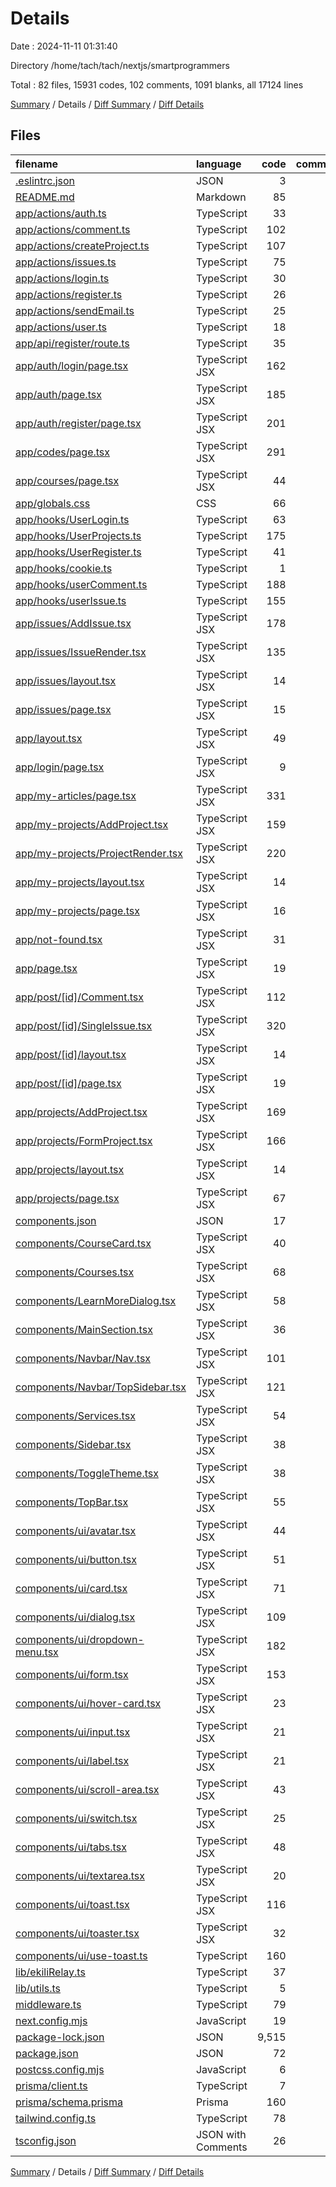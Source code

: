 # Details

Date : 2024-11-11 01:31:40

Directory /home/tach/tach/nextjs/smartprogrammers

Total : 82 files,  15931 codes, 102 comments, 1091 blanks, all 17124 lines

[Summary](results.md) / Details / [Diff Summary](diff.md) / [Diff Details](diff-details.md)

## Files
| filename | language | code | comment | blank | total |
| :--- | :--- | ---: | ---: | ---: | ---: |
| [.eslintrc.json](/.eslintrc.json) | JSON | 3 | 0 | 1 | 4 |
| [README.md](/README.md) | Markdown | 85 | 0 | 49 | 134 |
| [app/actions/auth.ts](/app/actions/auth.ts) | TypeScript | 33 | 0 | 1 | 34 |
| [app/actions/comment.ts](/app/actions/comment.ts) | TypeScript | 102 | 0 | 42 | 144 |
| [app/actions/createProject.ts](/app/actions/createProject.ts) | TypeScript | 107 | 0 | 34 | 141 |
| [app/actions/issues.ts](/app/actions/issues.ts) | TypeScript | 75 | 0 | 31 | 106 |
| [app/actions/login.ts](/app/actions/login.ts) | TypeScript | 30 | 0 | 8 | 38 |
| [app/actions/register.ts](/app/actions/register.ts) | TypeScript | 26 | 0 | 8 | 34 |
| [app/actions/sendEmail.ts](/app/actions/sendEmail.ts) | TypeScript | 25 | 0 | 7 | 32 |
| [app/actions/user.ts](/app/actions/user.ts) | TypeScript | 18 | 0 | 6 | 24 |
| [app/api/register/route.ts](/app/api/register/route.ts) | TypeScript | 35 | 0 | 10 | 45 |
| [app/auth/login/page.tsx](/app/auth/login/page.tsx) | TypeScript JSX | 162 | 2 | 21 | 185 |
| [app/auth/page.tsx](/app/auth/page.tsx) | TypeScript JSX | 185 | 0 | 22 | 207 |
| [app/auth/register/page.tsx](/app/auth/register/page.tsx) | TypeScript JSX | 201 | 4 | 29 | 234 |
| [app/codes/page.tsx](/app/codes/page.tsx) | TypeScript JSX | 291 | 0 | 22 | 313 |
| [app/courses/page.tsx](/app/courses/page.tsx) | TypeScript JSX | 44 | 4 | 12 | 60 |
| [app/globals.css](/app/globals.css) | CSS | 66 | 0 | 3 | 69 |
| [app/hooks/UserLogin.ts](/app/hooks/UserLogin.ts) | TypeScript | 63 | 0 | 18 | 81 |
| [app/hooks/UserProjects.ts](/app/hooks/UserProjects.ts) | TypeScript | 175 | 0 | 59 | 234 |
| [app/hooks/UserRegister.ts](/app/hooks/UserRegister.ts) | TypeScript | 41 | 0 | 16 | 57 |
| [app/hooks/cookie.ts](/app/hooks/cookie.ts) | TypeScript | 1 | 0 | 2 | 3 |
| [app/hooks/userComment.ts](/app/hooks/userComment.ts) | TypeScript | 188 | 0 | 71 | 259 |
| [app/hooks/userIssue.ts](/app/hooks/userIssue.ts) | TypeScript | 155 | 0 | 55 | 210 |
| [app/issues/AddIssue.tsx](/app/issues/AddIssue.tsx) | TypeScript JSX | 178 | 0 | 14 | 192 |
| [app/issues/IssueRender.tsx](/app/issues/IssueRender.tsx) | TypeScript JSX | 135 | 0 | 20 | 155 |
| [app/issues/layout.tsx](/app/issues/layout.tsx) | TypeScript JSX | 14 | 2 | 5 | 21 |
| [app/issues/page.tsx](/app/issues/page.tsx) | TypeScript JSX | 15 | 0 | 9 | 24 |
| [app/layout.tsx](/app/layout.tsx) | TypeScript JSX | 49 | 0 | 7 | 56 |
| [app/login/page.tsx](/app/login/page.tsx) | TypeScript JSX | 9 | 0 | 3 | 12 |
| [app/my-articles/page.tsx](/app/my-articles/page.tsx) | TypeScript JSX | 331 | 0 | 23 | 354 |
| [app/my-projects/AddProject.tsx](/app/my-projects/AddProject.tsx) | TypeScript JSX | 159 | 0 | 19 | 178 |
| [app/my-projects/ProjectRender.tsx](/app/my-projects/ProjectRender.tsx) | TypeScript JSX | 220 | 4 | 14 | 238 |
| [app/my-projects/layout.tsx](/app/my-projects/layout.tsx) | TypeScript JSX | 14 | 2 | 5 | 21 |
| [app/my-projects/page.tsx](/app/my-projects/page.tsx) | TypeScript JSX | 16 | 2 | 8 | 26 |
| [app/not-found.tsx](/app/not-found.tsx) | TypeScript JSX | 31 | 2 | 2 | 35 |
| [app/page.tsx](/app/page.tsx) | TypeScript JSX | 19 | 5 | 13 | 37 |
| [app/post/[id]/Comment.tsx](/app/post/%5Bid%5D/Comment.tsx) | TypeScript JSX | 112 | 0 | 16 | 128 |
| [app/post/[id]/SingleIssue.tsx](/app/post/%5Bid%5D/SingleIssue.tsx) | TypeScript JSX | 320 | 0 | 17 | 337 |
| [app/post/[id]/layout.tsx](/app/post/%5Bid%5D/layout.tsx) | TypeScript JSX | 14 | 2 | 5 | 21 |
| [app/post/[id]/page.tsx](/app/post/%5Bid%5D/page.tsx) | TypeScript JSX | 19 | 0 | 5 | 24 |
| [app/projects/AddProject.tsx](/app/projects/AddProject.tsx) | TypeScript JSX | 169 | 0 | 20 | 189 |
| [app/projects/FormProject.tsx](/app/projects/FormProject.tsx) | TypeScript JSX | 166 | 9 | 19 | 194 |
| [app/projects/layout.tsx](/app/projects/layout.tsx) | TypeScript JSX | 14 | 2 | 5 | 21 |
| [app/projects/page.tsx](/app/projects/page.tsx) | TypeScript JSX | 67 | 5 | 11 | 83 |
| [components.json](/components.json) | JSON | 17 | 0 | 0 | 17 |
| [components/CourseCard.tsx](/components/CourseCard.tsx) | TypeScript JSX | 40 | 0 | 4 | 44 |
| [components/Courses.tsx](/components/Courses.tsx) | TypeScript JSX | 68 | 2 | 5 | 75 |
| [components/LearnMoreDialog.tsx](/components/LearnMoreDialog.tsx) | TypeScript JSX | 58 | 0 | 2 | 60 |
| [components/MainSection.tsx](/components/MainSection.tsx) | TypeScript JSX | 36 | 5 | 5 | 46 |
| [components/Navbar/Nav.tsx](/components/Navbar/Nav.tsx) | TypeScript JSX | 101 | 0 | 8 | 109 |
| [components/Navbar/TopSidebar.tsx](/components/Navbar/TopSidebar.tsx) | TypeScript JSX | 121 | 0 | 8 | 129 |
| [components/Services.tsx](/components/Services.tsx) | TypeScript JSX | 54 | 1 | 3 | 58 |
| [components/Sidebar.tsx](/components/Sidebar.tsx) | TypeScript JSX | 38 | 0 | 4 | 42 |
| [components/ToggleTheme.tsx](/components/ToggleTheme.tsx) | TypeScript JSX | 38 | 3 | 8 | 49 |
| [components/TopBar.tsx](/components/TopBar.tsx) | TypeScript JSX | 55 | 10 | 14 | 79 |
| [components/ui/avatar.tsx](/components/ui/avatar.tsx) | TypeScript JSX | 44 | 0 | 7 | 51 |
| [components/ui/button.tsx](/components/ui/button.tsx) | TypeScript JSX | 51 | 0 | 6 | 57 |
| [components/ui/card.tsx](/components/ui/card.tsx) | TypeScript JSX | 71 | 0 | 9 | 80 |
| [components/ui/dialog.tsx](/components/ui/dialog.tsx) | TypeScript JSX | 109 | 0 | 14 | 123 |
| [components/ui/dropdown-menu.tsx](/components/ui/dropdown-menu.tsx) | TypeScript JSX | 182 | 0 | 19 | 201 |
| [components/ui/form.tsx](/components/ui/form.tsx) | TypeScript JSX | 153 | 0 | 26 | 179 |
| [components/ui/hover-card.tsx](/components/ui/hover-card.tsx) | TypeScript JSX | 23 | 0 | 7 | 30 |
| [components/ui/input.tsx](/components/ui/input.tsx) | TypeScript JSX | 21 | 0 | 5 | 26 |
| [components/ui/label.tsx](/components/ui/label.tsx) | TypeScript JSX | 21 | 0 | 6 | 27 |
| [components/ui/scroll-area.tsx](/components/ui/scroll-area.tsx) | TypeScript JSX | 43 | 0 | 6 | 49 |
| [components/ui/switch.tsx](/components/ui/switch.tsx) | TypeScript JSX | 25 | 0 | 5 | 30 |
| [components/ui/tabs.tsx](/components/ui/tabs.tsx) | TypeScript JSX | 48 | 0 | 8 | 56 |
| [components/ui/textarea.tsx](/components/ui/textarea.tsx) | TypeScript JSX | 20 | 0 | 5 | 25 |
| [components/ui/toast.tsx](/components/ui/toast.tsx) | TypeScript JSX | 116 | 0 | 14 | 130 |
| [components/ui/toaster.tsx](/components/ui/toaster.tsx) | TypeScript JSX | 32 | 0 | 4 | 36 |
| [components/ui/use-toast.ts](/components/ui/use-toast.ts) | TypeScript | 160 | 3 | 32 | 195 |
| [lib/ekiliRelay.ts](/lib/ekiliRelay.ts) | TypeScript | 37 | 27 | 6 | 70 |
| [lib/utils.ts](/lib/utils.ts) | TypeScript | 5 | 0 | 2 | 7 |
| [middleware.ts](/middleware.ts) | TypeScript | 79 | 0 | 46 | 125 |
| [next.config.mjs](/next.config.mjs) | JavaScript | 19 | 1 | 2 | 22 |
| [package-lock.json](/package-lock.json) | JSON | 9,515 | 0 | 1 | 9,516 |
| [package.json](/package.json) | JSON | 72 | 0 | 1 | 73 |
| [postcss.config.mjs](/postcss.config.mjs) | JavaScript | 6 | 1 | 2 | 9 |
| [prisma/client.ts](/prisma/client.ts) | TypeScript | 7 | 0 | 3 | 10 |
| [prisma/schema.prisma](/prisma/schema.prisma) | Prisma | 160 | 4 | 24 | 188 |
| [tailwind.config.ts](/tailwind.config.ts) | TypeScript | 78 | 0 | 2 | 80 |
| [tsconfig.json](/tsconfig.json) | JSON with Comments | 26 | 0 | 1 | 27 |

[Summary](results.md) / Details / [Diff Summary](diff.md) / [Diff Details](diff-details.md)